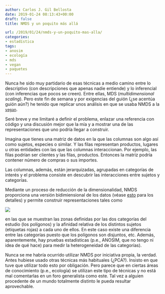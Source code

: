 ```yaml
---
author: Carlos J. Gil Bellosta
date: 2019-01-24 08:13:43+00:00
draft: false
title: NMDS y un poquito más allá

url: /2019/01/24/nmds-y-un-poquito-mas-alla/
categories:
- estadística
tags:
- anosim
- ecología
- mds
- vegan
- paquetes
---
```


Nunca he sido muy partidario de esas técnicas a medio camino entre lo descriptivo (con descripciones que apenas nadie entiende) y lo inferencial (con inferencias que pocos se creen). Entre ellas, MDS (_multidimensional scaling_). Pero este fin de semana y por exigencias del guión (¿se acentúa guión aún?) he tenido que replicar unos análisis en que se usaba NMDS a la [`vegan`](https://CRAN.R-project.org/package=vegan).

Seré breve y me limitaré a definir el problema, enlazar una referencia con código y una discusión mejor que la mía y a mostrar una de las representaciones que uno podría llegar a construir.

Imagina que tienes una matriz de datos en la que las columnas son algo así como sujetos, especies o similar. Y las filas representan productos, lugares u otras entidades con las que las columnas interaccionan.  Por ejemplo, las filas podrían ser clientes y las filas, productos. Entonces la matriz podría contener número de compras o sus importes.

Las columnas, además, están jerarquizadas, agrupadas en categorías de interés y el problema consiste en descubrir las interacciones entre sujetos y categorías.

Mediante un proceso de reducción de la dimensionalidad, NMDS proporciona una versión bidimiensional de los datos (véase [esto](https://jonlefcheck.net/2012/10/24/nmds-tutorial-in-r/) para los detalles) y permite construir representaciones tales como

![](/wp-uploads/2019/01/nmdsconvex.png)

en las que se muestran las zonas definidas por las dos categorías del estudio (los polígonos) y la afinidad relativa de los distintos sujetos (etiquetas rojas) a cada uno de ellos. En este caso existe una diferencia entre las categorías puesto que los polígonos son disjuntos, etc. Además, aparentemente, hay pruebas estadísticas (p.e., ANOSIM, que no tengo ni idea de qué hace) para medir la heterogeneidad de las categorías).

Nunca se me habría ocurrido utilizar NMDS por iniciativa propia, la verdad.   Antes hubiese usado otras técnicas más habituales (¿PCA?). Insisto en que tuve que utilizar todo esto por obligación. Pero parece que en ciertas áreas de conocimiento (p.e., ecología) se utilizan este tipo de técnicas y no está mal comentarlas en un foro generalista como este. Tal vez a alguien procedente de un mundo totalmente distinto le pueda resultar aprovechable.